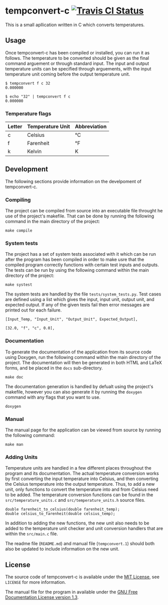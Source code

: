 # tempconvert-c [![Travis CI Status](https://api.travis-ci.org/ExcaliburZero/tempconvert-c.svg)](https://travis-ci.org/ExcaliburZero/tempconvert-c)
This is a small apllication written in C which converts temperatures.

## Usage
Once tempconvert-c has been compiled or installed, you can run it as follows. The temperature to be converted should be given as the final command arguement or through standard input. The input and output temperature units can be specified through arguements, with the input temperature unit coming before the output temperature unit.

```
$ tempconvert f c 32
0.000000

$ echo "32" | tempconvert f c
0.000000
```

### Temperature flags
| Letter | Temperature Unit | Abbreviation |
|--------|------------------|--------------|
| c      | Celsius          | °C           |
| f      | Farenheit        | °F           |
| k      | Kelvin           | K            |

## Development
The following sections provide information on the develpoment of tempconvert-c.

### Compiling
The project can be compiled from source into an executable file throught he use of the project's makefile. That can be done by running the following command in the main directory of the project:

```
make compile
```

### System tests
The project has a set of system tests associated with it which can be run after the program has been compiled in order to make usre that the compiled program correctly functions with certain test inputs and outputs. The tests can be run by using the following command within the main directory of the project:

```
make systest
```

The system tests are handled by the file `tests/system_tests.py`. Test cases are defined using a list which gives the input, input unit, output unit, and expected output. If any of the given tests fail then error messages are printed out for each failure.

```
[Input_Temp, "Input_Unit", "Output_Unit", Expected_Output],

[32.0, "f", "c", 0.0],
```

### Documentation
To generate the documentation of the application from its source code using Doxygen, run the following command within the main directory of the project. The documentation will then be generated in both HTML and LaTeX forms, and be placed in the `docs` sub-directory.

```
make doc
```

The documentation generation is handled by defualt using the project's makefile, however you can also generate it by running the `doxygen` command with any flags that you want to use.

```
doxygen
```

### Manual
The manual page for the application can be viewed from source by running the following command:

```
make man
```

### Adding Units
Temperature units are handled in a few different places throughout the program and its documentation. The actual temperature conversion works by first converting the input temperature into Celsius, and then converting the Celsius temperature into the output temperature. Thus, to add a new unit, only functions to convert the temperature into and from Celsius need to be added. The temperature conversion functions can be found in the `src/temperature_units.c` and `src/temperature_units.h` source files.

```
double farenheit_to_celsius(double farenheit_temp);
double celsius_to_farenheit(double celsius_temp);
```

In addition to adding the new functions, the new unit also needs to be added to the temperature unit checker and unit conversion handlers that are within the `src/main.c` file.

The readme file (`README.md`) and manual file (`tempconvert.1`) should both also be updated to include information on the new unit.

## License
The source code of tempconvert-c is available under the [MIT License](http://opensource.org/licenses/MIT), see `LICENSE` for more information.

The manual file for the program in available under the [GNU Free Documentation License version 1.3](https://www.gnu.org/licenses/fdl-1.3-standalone.html).
